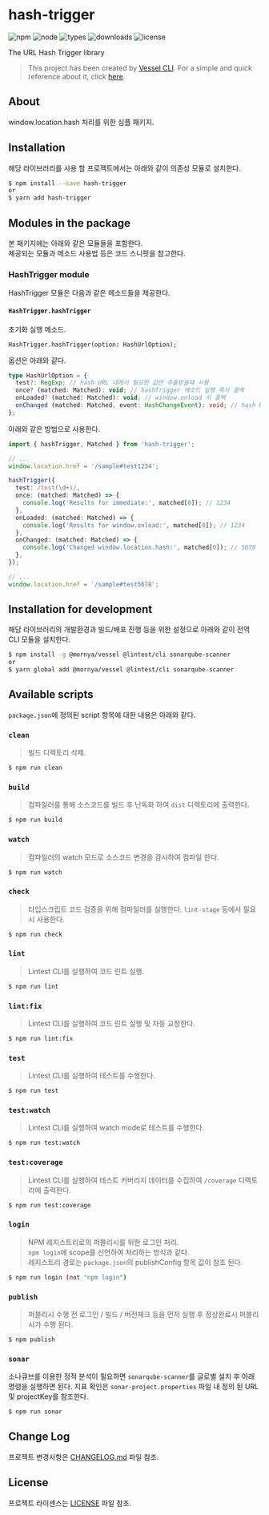# hash-trigger
![npm](https://img.shields.io/npm/v/hash-trigger)
![node](https://img.shields.io/node/v/hash-trigger)
![types](https://img.shields.io/npm/types/hash-trigger)
![downloads](https://img.shields.io/npm/dw/hash-trigger)
![license](https://img.shields.io/npm/l/hash-trigger)

The URL Hash Trigger library

> This project has been created by [Vessel CLI](https://www.npmjs.com/package/@mornya/vessel).
  For a simple and quick reference about it, click [here](https://mornya.github.io/documents/guide/vessel.md).

## About
window.location.hash 처리를 위한 심플 패키지.

## Installation
해당 라이브러리를 사용 할 프로젝트에서는 아래와 같이 의존성 모듈로 설치한다.
```bash
$ npm install --save hash-trigger
or
$ yarn add hash-trigger
```

## Modules in the package
본 패키지에는 아래와 같은 모듈들을 포함한다.<br>
제공되는 모듈과 메소드 사용법 등은 코드 스니핏을 참고한다.

### HashTrigger module
HashTrigger 모듈은 다음과 같은 메소드들을 제공한다.

#### `HashTrigger.hashTrigger`
초기화 실행 메소드.
```
HashTrigger.hashTrigger(option: HashUrlOption);
```
옵션은 아래와 같다.
```typescript
type HashUrlOption = {
  test?: RegExp; // hash URL 내에서 필요한 값만 추출받을때 사용
  once? (matched: Matched): void; // hashTrigger 메소드 실행 즉시 콜백
  onLoaded? (matched: Matched): void; // window.onload 시 콜백
  onChanged (matched: Matched, event: HashChangeEvent): void; // hash URL 변경시마다 콜백
};
```
아래와 같은 방법으로 사용한다.
```typescript
import { hashTrigger, Matched } from 'hash-trigger';

// ...
window.location.href = '/sample#test1234';

hashTrigger({
  test: /test(\d+)/,
  once: (matched: Matched) => {
    console.log('Results for immediate:', matched[0]); // 1234
  },
  onLoaded: (matched: Matched) => {
    console.log('Results for window.onload:', matched[0]); // 1234
  },
  onChanged: (matched: Matched) => {
    console.log('Changed window.location.hash:', matched[0]); // 5678
  },
});

// ...
window.location.href = '/sample#test5678';
```

## Installation for development
해당 라이브러리의 개발환경과 빌드/배포 진행 등을 위한 설정으로 아래와 같이 전역 CLI 모듈을 설치한다.
```bash
$ npm install -g @mornya/vessel @lintest/cli sonarqube-scanner
or
$ yarn global add @mornya/vessel @lintest/cli sonarqube-scanner
```

## Available scripts
`package.json`에 정의된 script 항목에 대한 내용은 아래와 같다.

### `clean`
> 빌드 디렉토리 삭제.
```bash
$ npm run clean
```

### `build`
> 컴파일러를 통해 소스코드를 빌드 후 난독화 하여 `dist` 디렉토리에 출력한다.
```bash
$ npm run build
```

### `watch`
> 컴파일러의 watch 모드로 소스코드 변경을 감시하여 컴파일 한다.
```bash
$ npm run watch
```

### `check`
> 타입스크립트 코드 검증을 위해 컴파일러를 실행한다. `lint-stage` 등에서 필요시 사용한다.
```bash
$ npm run check
```

### `lint`
> Lintest CLI를 실행하여 코드 린트 실행.
```bash
$ npm run lint
```

### `lint:fix`
> Lintest CLI를 실행하여 코드 린트 실행 및 자동 교정한다.
```bash
$ npm run lint:fix
```

### `test`
> Lintest CLI를 실행하여 테스트를 수행한다.
```bash
$ npm run test
```

### `test:watch`
> Lintest CLI를 실행하여 watch mode로 테스트를 수행한다.
```bash
$ npm run test:watch
```

### `test:coverage`
> Lintest CLI를 실행하여 테스트 커버리지 데이터를 수집하여 `/coverage` 디렉토리에 출력한다.
```bash
$ npm run test:coverage
```

### `login`
> NPM 레지스트리로의 퍼블리시를 위한 로그인 처리.<br>
 `npm login`에 scope를 선언하여 처리하는 방식과 같다.<br>
 레지스트리 경로는 `package.json`의 publishConfig 항목 값이 참조 된다.
```bash
$ npm run login (not "npm login")
```

### `publish`
> 퍼블리시 수행 전 로그인 / 빌드 / 버전체크 등을 먼저 실행 후 정상완료시 퍼블리시가 수행 된다.
```bash
$ npm publish
```

### `sonar`
소나큐브를 이용한 정적 분석이 필요하면 `sonarqube-scanner`를 글로벌 설치 후 아래 명령을 실행하면 된다. 지표 확인은 `sonar-project.properties` 파일 내 정의 된 URL 및 projectKey를 참조한다.
```bash
$ npm run sonar
```

## Change Log
프로젝트 변경사항은 [CHANGELOG.md](CHANGELOG.md) 파일 참조.

## License
프로젝트 라이센스는 [LICENSE](LICENSE) 파일 참조.
